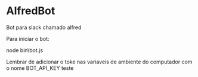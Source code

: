 # AlfredBot
Bot para slack chamado alfred

Para iniciar o bot:

node bin\bot.js

Lembrar de adicionar o toke nas variaveis de ambiente do computador com o nome BOT_API_KEY
 teste